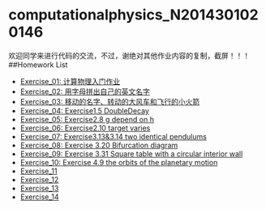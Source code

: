 # computationalphysics_N2014301020146
欢迎同学来进行代码的交流，不过，谢绝对其他作业内容的复制，截屏！！！
##Homework List
* [Exercise_01: 计算物理入门作业](https://www.zybuluo.com/LP2014301020146/note/497912)
* [Exercise_02: 用字母拼出自己的英文名字](https://www.zybuluo.com/LP2014301020146/note/503939)
* [Exercise_03: 移动的名字、转动的大风车和飞行的小火箭](https://www.zybuluo.com/LP2014301020146/note/512859)
* [Exercise_04: Exercise1.5 DoubleDecay](https://www.zybuluo.com/LP2014301020146/note/522571)
* [Exercise_05: Exercise2.8 g depend on h](https://www.zybuluo.com/LP2014301020146/note/534143)
* [Exercise_06: Exercise2.10 target varies](https://www.zybuluo.com/LP2014301020146/note/542207)
* [Exercise_07: Exercise3.13&3.14 two identical pendulums](https://www.zybuluo.com/LP2014301020146/note/550077)
* [Exercise_08: Exercise 3.20 Bifurcation diagram](https://www.zybuluo.com/LP2014301020146/note/565768)
* [Exercise_09: Exercise 3.31 Square table with a circular interior wall](https://www.zybuluo.com/LP2014301020146/note/573331)
* [Exercise_10: Exercise 4.9 the orbits of the planetary motion](https://www.zybuluo.com/LP2014301020146/note/581106)
* [Exercise_11]()
* [Exercise_12]()
* [Exercise_13]()
* [Exercise_14]()
